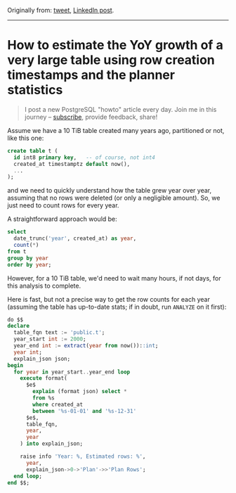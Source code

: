 Originally from: [tweet](https://twitter.com/samokhvalov/status/1735568654996283501), [LinkedIn post]().

---

# How to estimate the YoY growth of a very large table using row creation timestamps and the planner statistics

> I post a new PostgreSQL "howto" article every day. Join me in this
> journey – [subscribe](https://twitter.com/samokhvalov/), provide feedback, share!

Assume we have a 10 TiB table created many years ago, partitioned or not, like this one:

```sql
create table t (
  id int8 primary key,   -- of course, not int4
  created_at timestamptz default now(),
  ...
);
```

and we need to quickly understand how the table grew year over year, assuming that no rows were deleted (or only a
negligible amount). So, we just need to count rows for every year.

A straightforward approach would be:

```sql
select
  date_trunc('year', created_at) as year,
  count(*)
from t
group by year
order by year;
```

However, for a 10 TiB table, we'd need to wait many hours, if not days, for this analysis to complete.

Here is fast, but not a precise way to get the row counts for each year (assuming the table has up-to-date stats; if in
doubt, run `ANALYZE` on it first):

```sql
do $$
declare
  table_fqn text := 'public.t';
  year_start int := 2000;
  year_end int := extract(year from now())::int;
  year int;
  explain_json json;
begin
  for year in year_start..year_end loop
    execute format(
      $e$
        explain (format json) select *
        from %s
        where created_at
        between '%s-01-01' and '%s-12-31'
      $e$,
      table_fqn,
      year,
      year
    ) into explain_json;

    raise info 'Year: %, Estimated rows: %',
      year,
      explain_json->0->'Plan'->>'Plan Rows';
  end loop;
end $$;
```
